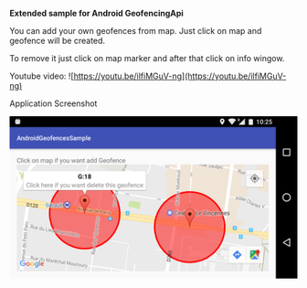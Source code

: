 **Extended sample for Android GeofencingApi**

You can add your own geofences from map. Just click on map and geofence will be created.

To remove it just click on map marker and after that click on info wingow.

Youtube video: ![https://youtu.be/ilfiMGuV-ng](https://youtu.be/ilfiMGuV-ng)

Application Screenshot

![ScreenShot](screenshot.png)